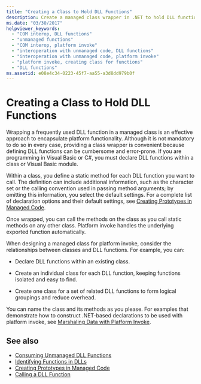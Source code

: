 ```yaml
---
title: "Creating a Class to Hold DLL Functions"
description: Create a managed class wrapper in .NET to hold DLL functions, which helps to encapsulate platform functionality.
ms.date: "03/30/2017"
helpviewer_keywords: 
  - "COM interop, DLL functions"
  - "unmanaged functions"
  - "COM interop, platform invoke"
  - "interoperation with unmanaged code, DLL functions"
  - "interoperation with unmanaged code, platform invoke"
  - "platform invoke, creating class for functions"
  - "DLL functions"
ms.assetid: e08e4c34-0223-45f7-aa55-a3d8dd979b0f
---
```

# Creating a Class to Hold DLL Functions

Wrapping a frequently used DLL function in a managed class is an effective approach to encapsulate platform functionality. Although it is not mandatory to do so in every case, providing a class wrapper is convenient because defining DLL functions can be cumbersome and error-prone. If you are programming in Visual Basic or C#, you must declare DLL functions within a class or Visual Basic module.  
  
 Within a class, you define a static method for each DLL function you want to call. The definition can include additional information, such as the character set or the calling convention used in passing method arguments; by omitting this information, you select the default settings. For a complete list of declaration options and their default settings, see [Creating Prototypes in Managed Code](creating-prototypes-in-managed-code.md).  
  
 Once wrapped, you can call the methods on the class as you call static methods on any other class. Platform invoke handles the underlying exported function automatically.  
  
 When designing a managed class for platform invoke, consider the relationships between classes and DLL functions. For example, you can:  
  
- Declare DLL functions within an existing class.  
  
- Create an individual class for each DLL function, keeping functions isolated and easy to find.  
  
- Create one class for a set of related DLL functions to form logical groupings and reduce overhead.  
  
 You can name the class and its methods as you please. For examples that demonstrate how to construct .NET-based declarations to be used with platform invoke, see [Marshaling Data with Platform Invoke](marshaling-data-with-platform-invoke.md).  
  
## See also

- [Consuming Unmanaged DLL Functions](consuming-unmanaged-dll-functions.md)
- [Identifying Functions in DLLs](identifying-functions-in-dlls.md)
- [Creating Prototypes in Managed Code](creating-prototypes-in-managed-code.md)
- [Calling a DLL Function](calling-a-dll-function.md)

